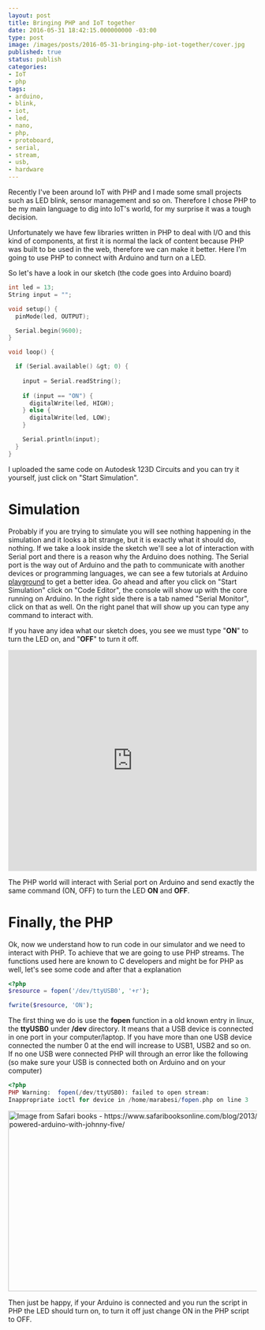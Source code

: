 ```yaml
---
layout: post
title: Bringing PHP and IoT together
date: 2016-05-31 18:42:15.000000000 -03:00
type: post
image: /images/posts/2016-05-31-bringing-php-iot-together/cover.jpg
published: true
status: publish
categories:
- IoT
- php
tags:
- arduino,
- blink,
- iot,
- led,
- nano,
- php,
- protoboard,
- serial,
- stream,
- usb,
- hardware
---
```


Recently I've been around IoT with PHP and I made some small projects such as LED blink,
sensor management and so on. Therefore I chose PHP to be my main language to dig into IoT's world,
for my surprise it was a tough decision.

Unfortunately we have few libraries written in PHP to deal with I/O and this kind of components,
at first it is normal the lack of content because PHP was built to be used in the web, therefore we can make it better.
Here I'm going to use PHP to connect with Arduino and turn on a LED.

So let's have a look in our sketch (the code goes into Arduino board)

```c
int led = 13;
String input = "";

void setup() {
  pinMode(led, OUTPUT);

  Serial.begin(9600);
}

void loop() {

  if (Serial.available() &gt; 0) { 
   
    input = Serial.readString();
    
    if (input == "ON") {
      digitalWrite(led, HIGH);
    } else {
      digitalWrite(led, LOW);
    }

    Serial.println(input);
  }
}
```

I uploaded the same code on Autodesk 123D Circuits and you can try it yourself, just click on "Start Simulation".

# Simulation

Probably if you are trying to simulate you will see nothing happening in the simulation and it looks a bit strange,
but it is exactly what it should do, nothing.
If we take a look inside the sketch we'll see a lot of interaction with Serial port and there is a reason why the
Arduino does nothing. The Serial port is the way out of Arduino and the path to communicate with another devices
or programming languages, we can see a few tutorials at Arduino
<a href="http://playground.arduino.cc/" target="_blank">playground</a> to get a better idea.
Go ahead and after you click on "Start Simulation" click on "Code Editor", the console will show up with the core running on Arduino. In the right side there is a tab named "Serial Monitor", click on that as well. 
On the right panel that will show up you can type any command to interact with.

If you have any idea what our sketch does, you see we must type "**ON**" to turn the LED on, and "**OFF**" to turn it off.

<iframe width="100%" height="448" frameborder="0" marginheight="0" marginwidth="0" scrolling="no" src="https://123d.circuits.io/circuits/497523-devmedia-php-iot/embed#breadboard"></iframe>

The PHP world will interact with Serial port on Arduino and send exactly the same command (ON, OFF) to turn the LED **ON** and **OFF**.

# Finally, the PHP

Ok, now we understand how to run code in our simulator and we need to interact with PHP. To achieve that we are going to use PHP streams.
The functions used here are known to C developers and might be for PHP as well, let's see some code and after that a explanation

```php
<?php
$resource = fopen('/dev/ttyUSB0', '+r');

fwrite($resource, 'ON');
```

The first thing we do is use the **fopen** function in a old known entry in linux, the **ttyUSB0** under **/dev** directory. It means that a USB device is connected in one port in your computer/laptop.
If you have more than one USB device connected the number 0 at the end will increase to USB1, USB2 and so on.
If no one USB were connected PHP will through an error like the following (so make sure your USB is connected both on Arduino and on your computer)

```php
<?php
PHP Warning:  fopen(/dev/ttyUSB0): failed to open stream:
Inappropriate ioctl for device in /home/marabesi/fopen.php on line 3
```

<img title="Arduino connected to the laptop" src="{{ site.baseurl }}/images/posts/2016-05-31-bringing-php-iot-together/connected-arduino-uno.jpg" alt="Image from Safari books - https://www.safaribooksonline.com/blog/2013/07/16/javascript-powered-arduino-with-johnny-five/" width="650" height="366" />

Then just be happy, if your Arduino is connected and you run the script in PHP the LED should turn on, to turn it off just change ON in the PHP script to OFF.

